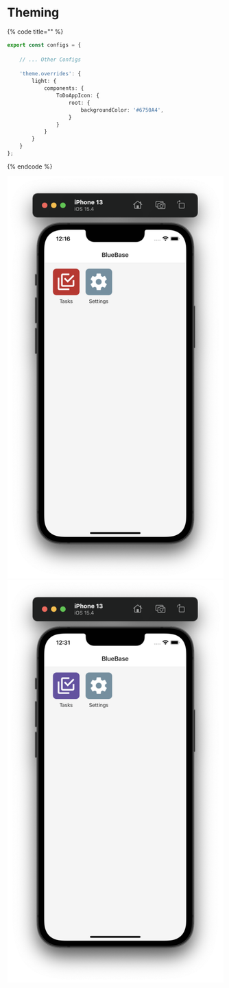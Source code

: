 # Theming

{% code title="" %}
```typescript
export const configs = {

	// ... Other Configs

	'theme.overrides': {
		light: {
			components: {
				ToDoAppIcon: {
					root: {
						backgroundColor: '#6750A4',
					}
				}
			}
		}
	}
};

```
{% endcode %}

![](<../../.gitbook/assets/Screenshot 2022-04-25 at 12.16.51 AM.png>) ![](<../../.gitbook/assets/Screenshot 2022-04-25 at 12.31.53 AM.png>)
